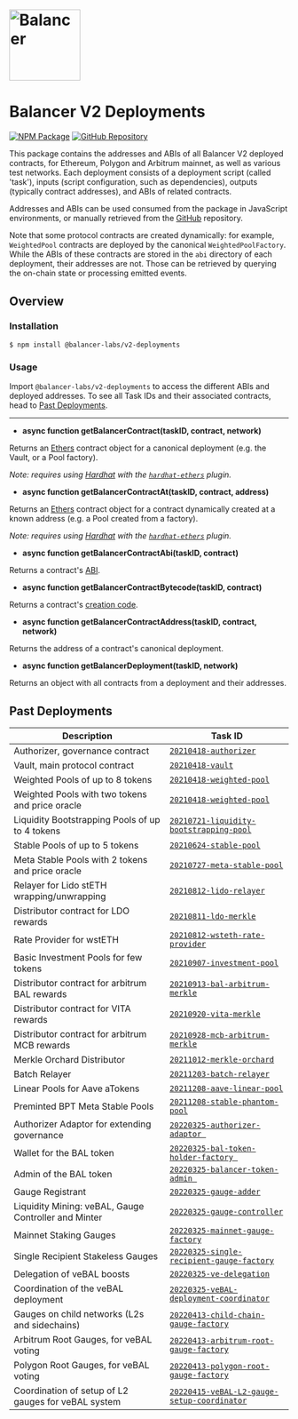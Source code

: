 # <img src="../../logo.svg" alt="Balancer" height="128px">

# Balancer V2 Deployments

[![NPM Package](https://img.shields.io/npm/v/@balancer-labs/v2-deployments.svg)](https://www.npmjs.org/package/@balancer-labs/v2-deployments)
[![GitHub Repository](https://img.shields.io/badge/github-deployments-lightgrey?logo=github)](https://github.com/balancer-labs/balancer-v2-monorepo/tree/deployments-latest/pkg/deployments)

This package contains the addresses and ABIs of all Balancer V2 deployed contracts, for Ethereum, Polygon and Arbitrum mainnet, as well as various test networks. Each deployment consists of a deployment script (called 'task'), inputs (script configuration, such as dependencies), outputs (typically contract addresses), and ABIs of related contracts.

Addresses and ABIs can be used consumed from the package in JavaScript environments, or manually retrieved from the [GitHub](https://github.com/balancer-labs/balancer-v2-monorepo/tree/deployments-latest/pkg/deployments) repository.

Note that some protocol contracts are created dynamically: for example, `WeightedPool` contracts are deployed by the canonical `WeightedPoolFactory`. While the ABIs of these contracts are stored in the `abi` directory of each deployment, their addresses are not. Those can be retrieved by querying the on-chain state or processing emitted events.

## Overview

### Installation

```console
$ npm install @balancer-labs/v2-deployments
```

### Usage

Import `@balancer-labs/v2-deployments` to access the different ABIs and deployed addresses. To see all Task IDs and their associated contracts, head to [Past Deployments](#past-deployments).

---

- **async function getBalancerContract(taskID, contract, network)**

Returns an [Ethers](https://docs.ethers.io/v5/) contract object for a canonical deployment (e.g. the Vault, or a Pool factory).

_Note: requires using [Hardhat](https://hardhat.org/) with the [`hardhat-ethers`](https://hardhat.org/plugins/nomiclabs-hardhat-ethers.html) plugin._

- **async function getBalancerContractAt(taskID, contract, address)**

Returns an [Ethers](https://docs.ethers.io/v5/) contract object for a contract dynamically created at a known address (e.g. a Pool created from a factory).

_Note: requires using [Hardhat](https://hardhat.org/) with the [`hardhat-ethers`](https://hardhat.org/plugins/nomiclabs-hardhat-ethers.html) plugin._

- **async function getBalancerContractAbi(taskID, contract)**

Returns a contract's [ABI](https://docs.soliditylang.org/en/latest/abi-spec.html).

- **async function getBalancerContractBytecode(taskID, contract)**

Returns a contract's [creation code](https://docs.soliditylang.org/en/latest/contracts.html#creating-contracts).

- **async function getBalancerContractAddress(taskID, contract, network)**

Returns the address of a contract's canonical deployment.

- **async function getBalancerDeployment(taskID, network)**

Returns an object with all contracts from a deployment and their addresses.

## Past Deployments

| Description                                          | Task ID                                                                                          |
| ---------------------------------------------------- | ------------------------------------------------------------------------------------------------ |
| Authorizer, governance contract                      | [`20210418-authorizer`](./tasks/20210418-authorizer)                                             |
| Vault, main protocol contract                        | [`20210418-vault`](./tasks/20210418-vault)                                                       |
| Weighted Pools of up to 8 tokens                     | [`20210418-weighted-pool`](./tasks/20210418-weighted-pool)                                       |
| Weighted Pools with two tokens and price oracle      | [`20210418-weighted-pool`](./tasks/20210418-weighted-pool)                                       |
| Liquidity Bootstrapping Pools of up to 4 tokens      | [`20210721-liquidity-bootstrapping-pool`](./tasks/20210721-liquidity-bootstrapping-pool)         |
| Stable Pools of up to 5 tokens                       | [`20210624-stable-pool`](./tasks/20210624-stable-pool)                                           |
| Meta Stable Pools with 2 tokens and price oracle     | [`20210727-meta-stable-pool`](./tasks/20210727-meta-stable-pool)                                 |
| Relayer for Lido stETH wrapping/unwrapping           | [`20210812-lido-relayer`](./tasks/20210812-lido-relayer)                                         |
| Distributor contract for LDO rewards                 | [`20210811-ldo-merkle`](./tasks/20210811-ldo-merkle)                                             |
| Rate Provider for wstETH                             | [`20210812-wsteth-rate-provider`](./tasks/20210812-wsteth-rate-provider)                         |
| Basic Investment Pools for few tokens                | [`20210907-investment-pool`](./tasks/20210907-investment-pool)                                   |
| Distributor contract for arbitrum BAL rewards        | [`20210913-bal-arbitrum-merkle`](./tasks/20210913-bal-arbitrum-merkle)                           |
| Distributor contract for VITA rewards                | [`20210920-vita-merkle`](./tasks/20210920-vita-merkle)                                           |
| Distributor contract for arbitrum MCB rewards        | [`20210928-mcb-arbitrum-merkle`](./tasks/20210928-mcb-arbitrum-merkle)                           |
| Merkle Orchard Distributor                           | [`20211012-merkle-orchard`](./tasks/20211012-merkle-orchard)                                     |
| Batch Relayer                                        | [`20211203-batch-relayer`](./tasks/20211203-batch-relayer)                                       |
| Linear Pools for Aave aTokens                        | [`20211208-aave-linear-pool`](./tasks/20211208-aave-linear-pool)                                 |
| Preminted BPT Meta Stable Pools                      | [`20211208-stable-phantom-pool`](./tasks/20211208-stable-phantom-pool)                           |
| Authorizer Adaptor for extending governance          | [`20220325-authorizer-adaptor `](./tasks/20220325-authorizer-adaptor)                            |
| Wallet for the BAL token                             | [`20220325-bal-token-holder-factory `](./tasks/20220325-bal-token-holder-factory)                |
| Admin of the BAL token                               | [`20220325-balancer-token-admin `](./tasks/20220325-balancer-token-admin)                        |
| Gauge Registrant                                     | [`20220325-gauge-adder`](./tasks/20220325-gauge-adder)                                           |
| Liquidity Mining: veBAL, Gauge Controller and Minter | [`20220325-gauge-controller`](./tasks/20220325-gauge-controller)                                 |
| Mainnet Staking Gauges                               | [`20220325-mainnet-gauge-factory`](./tasks/20220325-mainnet-gauge-factory)                       |
| Single Recipient Stakeless Gauges                    | [`20220325-single-recipient-gauge-factory`](./tasks/20220325-single-recipient-gauge-factory)     |
| Delegation of veBAL boosts                           | [`20220325-ve-delegation`](./tasks/20220325-ve-delegation)                                       |
| Coordination of the veBAL deployment                 | [`20220325-veBAL-deployment-coordinator`](./tasks/20220325-veBAL-deployment-coordinator)         |
| Gauges on child networks (L2s and sidechains)        | [`20220413-child-chain-gauge-factory`](./tasks/20220413-child-chain-gauge-factory)               |
| Arbitrum Root Gauges, for veBAL voting               | [`20220413-arbitrum-root-gauge-factory`](./tasks/20220413-arbitrum-root-gauge-factory)           |
| Polygon Root Gauges, for veBAL voting                | [`20220413-polygon-root-gauge-factory`](./tasks/20220413-polygon-root-gauge-factory)             |
| Coordination of setup of L2 gauges for veBAL system  | [`20220415-veBAL-L2-gauge-setup-coordinator`](./tasks/20220415-veBAL-L2-gauge-setup-coordinator) |
